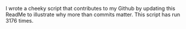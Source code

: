 I wrote a cheeky script that contributes to my Github by updating this ReadMe to illustrate why more than commits matter. This script has run 3176 times.
